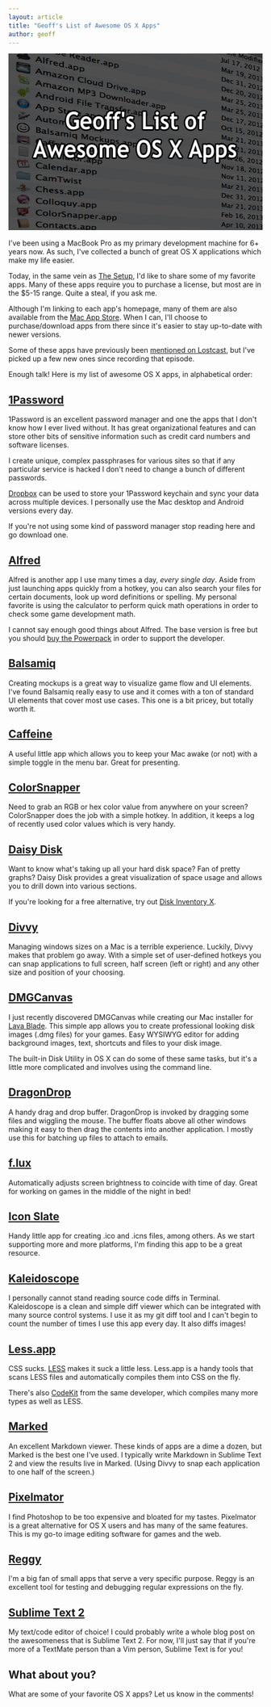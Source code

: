 ```yaml
---
layout: article
title: "Geoff's List of Awesome OS X Apps"
author: geoff
---
```

<img src="/media/images/posts/osxapps/header.png" width="560" height="350" alt="Geoff's List of Awesome OS X Apps">

I've been using a MacBook Pro as my primary development machine for 6+ years now. As such, I've collected a bunch of great OS X applications which make my life easier.

Today, in the same vein as [The Setup][25], I'd like to share some of my favorite apps. Many of these apps require you to purchase a license, but most are in the $5-15 range. Quite a steal, if you ask me.

Although I'm linking to each app's homepage, many of them are also available from the [Mac App Store][21]. When I can, I'll choose to purchase/download apps from there since it's easier to stay up-to-date with newer versions.

Some of these apps have previously been [mentioned on Lostcast][20], but I've picked up a few new ones since recording that episode.

Enough talk! Here is my list of awesome OS X apps, in alphabetical order:

## [1Password][1]

1Password is an excellent password manager and one the apps that I don't know how I ever lived without. It has  great organizational features and can store other bits of sensitive information such as credit card numbers and software licenses.

I create unique, complex passphrases for various sites so that if any particular service is hacked I don't need to change a bunch of different passwords.

[Dropbox][26] can be used to store your 1Password keychain and sync your data across multiple devices. I personally use the Mac desktop and Android versions every day.

If you're not using some kind of password manager stop reading here and go download one.

## [Alfred][2]

Alfred is another app I use many times a day, _every single day_. Aside from just launching apps quickly from a hotkey, you can also search your files for certain documents, look up word definitions or spelling. My personal favorite is using the calculator to perform quick math operations in order to check some game development math.

I cannot say enough good things about Alfred. The base version is free but you should [buy the Powerpack][22] in order to support the developer.

## [Balsamiq][3]

Creating mockups is a great way to visualize game flow and UI elements. I've found Balsamiq really easy to use and it comes with a ton of standard UI elements that cover most use cases. This one is a bit pricey, but totally worth it.

## [Caffeine][4]

A useful little app which allows you to keep your Mac awake (or not) with a simple toggle in the menu bar. Great for presenting.

## [ColorSnapper][5]

Need to grab an RGB or hex color value from anywhere on your screen? ColorSnapper does the job with a simple hotkey. In addition, it keeps a log of recently used color values which is very handy.

## [Daisy Disk][6]

Want to know what's taking up all your hard disk space? Fan of pretty graphs? Daisy Disk provides a great visualization of space usage and allows you to drill down into various sections.

If you're looking for a free alternative, try out [Disk Inventory X][24].

## [Divvy][7]

Managing windows sizes on a Mac is a terrible experience. Luckily, Divvy makes that problem go away. With a simple set of user-defined hotkeys you can snap applications to full screen, half screen (left or right) and any other size and position of your choosing.

## [DMGCanvas][8]

I just recently discovered DMGCanvas while creating our Mac installer for [Lava Blade][23]. This simple app allows you to create professional looking disk images (.dmg files) for your games. Easy WYSIWYG editor for adding background images, text, shortcuts and files to your disk image.

The built-in Disk Utility in OS X can do some of these same tasks, but it's a little more complicated and involves using the command line.

## [DragonDrop][9]

A handy drag and drop buffer. DragonDrop is invoked by dragging some files and wiggling the mouse. The buffer floats above all other windows making it easy to then drag the contents into another application. I mostly use this for batching up files to attach to emails.

## [f.lux][10]

Automatically adjusts screen brightness to coincide with time of day. Great for working on games in the middle of the night in bed!

## [Icon Slate][11]

Handy little app for creating .ico and .icns files, among others. As we start supporting more and more platforms, I'm finding this app to be a great resource.

## [Kaleidoscope][13]

I personally cannot stand reading source code diffs in Terminal. Kaleidoscope is a clean and simple diff viewer which can be integrated with many source control systems. I use it as my git diff tool and I can't begin to count the number of times I use this app every day. It also diffs images!

## [Less.app][14]

CSS sucks. [LESS][27] makes it suck a little less. Less.app is a handy tools that scans LESS files and automatically compiles them into CSS on the fly.

There's also [CodeKit][28] from the same developer, which compiles many more types as well as LESS.

## [Marked][15]

An excellent Markdown viewer. These kinds of apps are a dime a dozen, but Marked is the best one I've used. I typically write Markdown in Sublime Text 2 and view the results live in Marked. (Using Divvy to snap each application to one half of the screen.)

## [Pixelmator][16]

I find Photoshop to be too expensive and bloated for my tastes. Pixelmator is a great alternative for OS X users and has many of the same features. This is my go-to image editing software for games and the web.

## [Reggy][18]

I'm a big fan of small apps that serve a very specific purpose. Reggy is an excellent tool for testing and debugging regular expressions on the fly.

## [Sublime Text 2][19]

My text/code editor of choice! I could probably write a whole blog post on the awesomeness that is Sublime Text 2. For now, I'll just say that if you're more of a TextMate person than a Vim person, Sublime Text is for you!

## What about you?

What are some of your favorite OS X apps? Let us know in the comments!

[1]: https://agilebits.com/onepassword
[2]: http://www.alfredapp.com/
[3]: http://www.balsamiq.com/
[4]: http://lightheadsw.com/caffeine/
[5]: http://colorsnapper.com/
[6]: http://www.daisydiskapp.com/
[7]: http://mizage.com/divvy/
[8]: http://www.araelium.com/dmgcanvas/
[9]: http://shinyplasticbag.com/dragondrop/
[10]: http://stereopsis.com/flux/
[11]: http://www.kodlian.com/apps/icon-slate
[13]: http://www.kaleidoscopeapp.com/
[14]: http://incident57.com/less/
[15]: http://markedapp.com/
[16]: http://www.pixelmator.com/
[18]: http://reggyapp.com/
[19]: http://www.sublimetext.com/
[20]: /lostcast-13-os-xcellence/
[21]: http://www.apple.com/osx/apps/app-store.html
[22]: http://www.alfredapp.com/powerpack/
[23]: http://www.lavablade.com
[24]: http://www.derlien.com/
[25]: http://usesthis.com/
[26]: https://www.dropbox.com/
[27]: http://lesscss.org/
[28]: http://incident57.com/codekit/
